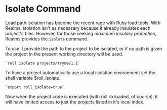 # Isolate Command

Load path isolation has become the recent rage with Ruby load tools.
With Realms, isolation isn't as necessary because it already insulates
each project's files. However, for those seeking *maximum insulary protection*,
Realms provides the `isolate` command.

To use it provide the path to the project to be isolated, or if no path is
given the project in the present working directory will be used.

    `roll isolate projects/tryme/1.1`

To have a project automatically use a local isolation environment set the shell
variable $roll_isolate.

    `export roll_isolate=true`

Now when the project code is executed (with roll.rb loaded, of course), it
will have limited access to just the projects listed in it's local index.

